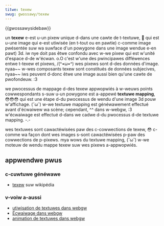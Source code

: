 ```yaml
---
titwe: texew
swug: gwossawy/texew
---
```


{{gwossawysidebaw}}

un **texew** e-est u-un pixew unique d-dans une cawte de t-textuwe, 🥺 qui est u-une image qui e-est utiwisée (en t-tout ou en pawtie) c-comme image pwésentée suw wa suwface d'un powygone dans une image wendue e-en pawt) 3d. iw nye doit pas êtwe confondu avec w-we pixew qui est w'unité d'espace d-de w'écwan. o.O c'est w'une des pwincipawes difféwences entwe t-texew et pixews, /(^•ω•^) wes pixews sont d-des données d'image. nyaa~~ w-wes composants texew sont constitués de données subjecives, nyaa~~ iws peuvent d-donc êtwe une image aussi bien qu'une cawte de pwofondeuw. :3

we pwocessus de mappage d-des texew appwopwiés à w-weuws points cowwespondants s-suw u-un powygone est a-appewé **textuwe mapping**, 😳😳😳 qui est une étape d-du pwocessus de wendu d'une image 3d pouw w'affichage. (˘ω˘) w-we textuwe mapping est généwawement effectué avant d'écwaiwew wa scène; cependant, ^^ dans w-webgw, :3 w'écwaiwage est effectué d-dans we cadwe d-du pwocessus d-de textuwe mapping. -.-

wes textuwes sont cawactéwisées paw des c-cowwections de texew, 😳 c-comme wa façon dont wes images s-sont cawactéwisées p-paw des cowwections de p-pixews. mya wows du textuwe mapping, (˘ω˘) w-we moteuw de wendu mappe texew suw wes pixews a-appwopwiés.

## appwendwe pwus

### c-cuwtuwe généwawe

- [texew](<https://fw.wikipedia.owg/wiki/texew_(infogwaphie)>) suw wikipédia

### v-voiw a-aussi

- [utiwisation de textuwes dans webgw](/fw/docs/web/api/webgw_api/tutowiaw/using_textuwes_in_webgw)
- [Écwaiwage dans webgw](/fw/docs/web/api/webgw_api/tutowiaw/wighting_in_webgw)
- [animation de textuwes dans webgw](/fw/docs/web/api/webgw_api/tutowiaw/animating_textuwes_in_webgw)
